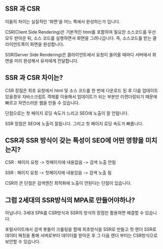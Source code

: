 ## SSR 과 CSR

이둘의 차이는 실질적인 '화면'을 어느 쪽에서 완성하는가 입니다.

CSR(Client Side Rendering)은  기본적인 html를 포함하여 필요한 소스코드를 우선 모두 받아온 뒤, 소스 코드를 실행하면서 화면을 그려나갑니다. 즉, 소스코드를 받는 클라이언트쪽이 화면을 완성합니다.

SSR(Server Side Rendering)은 클라이언트에서 요청이 들어올 때마다 서버에서 화면을 미리 완성해서 유저에게 전달합니다.

## SSR 과 CSR 차이는?

CSR 
장점은 최초 요청에서 html 및 소스 코드를 한 번에 다운로드 된 후 다음 업데이트 있을경우 자바스크립트 객체를 이용해서 업데이트가 되는 부분만 리렌더링되기 때문에 빠르고 자연스러운 웹을 만들 수 있습니다.

단점으로는 첫 페이지 로딩 속도가 느리고 SEO에 노출이 잘 안됩니다.

SSR
장점은 SEO에 노출이 잘됩니다. 그리고 첫 페이지 로딩 속도가 빠릅니다. 

## CSR과 SSR 방식이 갖는 특성이 SEO에 어떤 영향을 미치는지?

CSR : 페이지 요청 -> 첫페이지에 내용없음 -> 검색 노출 안됨

SSR : 페이지 요청 -> 첫페이지에 내용있음 -> 검색 노출 됨

CSR의 큰 단점은 검색엔진 최적화에 노출이 안된다는 단점이 있습니다.

## 그럼 2세대의 SSR방식의 MPA로 만들어야하나? 

아닙니다. 3세대 SPA를 CSR방식과 SSR의 방식의 장점만 활용하면 해결할 수 있습니다.

포털사이트에서 검색 봇들이 크롤링을 할때 최초방식을 SSR로 만들고 첫 렌더 SSR로 데이터 페칭을 통해 서버로부터 데이터를 받아온 후 그 다음 렌더 부터는 CSR방식으로 보안할 수 있습니다.

